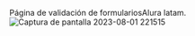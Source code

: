 Página de validación de formulariosAlura latam.
![Captura de pantalla 2023-08-01 221515](https://github.com/Daniel17799/Daniel17799_validacion_formularios.github.io/assets/118411965/6fcd276e-3d6d-4c3d-a60c-c04aa0dbbc13)
